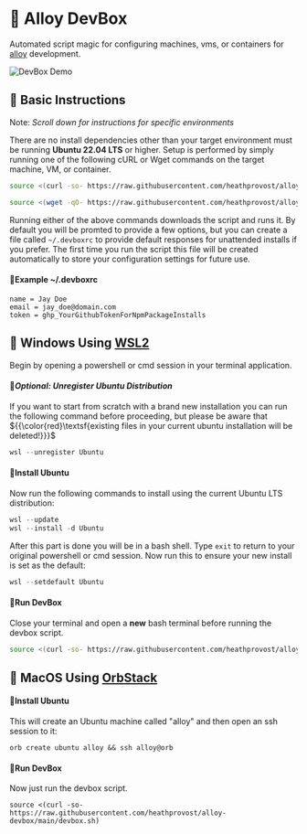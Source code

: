 # 🧊 Alloy DevBox
Automated script magic for configuring machines, vms, or containers
for [alloy](https://github.com/StullerInc/alloy) development.

![DevBox Demo](../assets/devbox-demo.gif?raw=true)

## 🧊 Basic Instructions

Note: *Scroll down for instructions for specific environments*

There are no install dependencies other than your target environment must be running **Ubuntu 22.04 LTS**
or higher. Setup is performed by simply running one of the following cURL or Wget commands on the target machine, VM, or container.

```sh
source <(curl -so- https://raw.githubusercontent.com/heathprovost/alloy-devbox/main/devbox.sh)
```

```sh
source <(wget -qO- https://raw.githubusercontent.com/heathprovost/alloy-devbox/main/devbox.sh)
```

Running either of the above commands downloads the script and runs it. By default you will be promted to provide a few options, but you 
can create a file called `~/.devboxrc` to provide default responses for unattended installs if you prefer. The first time you run the script
this file will be created automatically to store your configuration settings for future use.

#### 🔹Example ~/.devboxrc

```env
name = Jay Doe
email = jay_doe@domain.com
token = ghp_YourGithubTokenForNpmPackageInstalls
```

## 🧊 Windows Using [WSL2](https://learn.microsoft.com/en-us/windows/wsl/install)

Begin by opening a powershell or cmd session in your terminal application.

#### 🔹*Optional: Unregister Ubuntu Distribution*

If you want to start from scratch with a brand new installation you can run the following command before
proceeding, but please be aware that ${{\color{red}\textsf{existing files in your current ubuntu installation will be deleted!}}}\$

```powershell
wsl --unregister Ubuntu
```

#### 🔹Install Ubuntu

Now run the following commands to install using the current Ubuntu LTS distribution:

```powershell
wsl --update
wsl --install -d Ubuntu
```

After this part is done you will be in a bash shell. Type `exit` to return to your original powershell 
or cmd session. Now run this to ensure your new install is set as the default:

```powershell
wsl --setdefault Ubuntu
```

#### 🔹Run DevBox

Close your terminal and open a **new** bash terminal before running the devbox script.

```sh
source <(curl -so- https://raw.githubusercontent.com/heathprovost/alloy-devbox/main/devbox.sh)  
```

## 🧊 MacOS Using [OrbStack](https://orbstack.dev)

#### 🔹Install Ubuntu

This will create an Ubuntu machine called "alloy" and then open an ssh session to it:

```console
orb create ubuntu alloy && ssh alloy@orb
```

#### 🔹Run DevBox

Now just run the devbox script.

```console
source <(curl -so- https://raw.githubusercontent.com/heathprovost/alloy-devbox/main/devbox.sh)  
```
